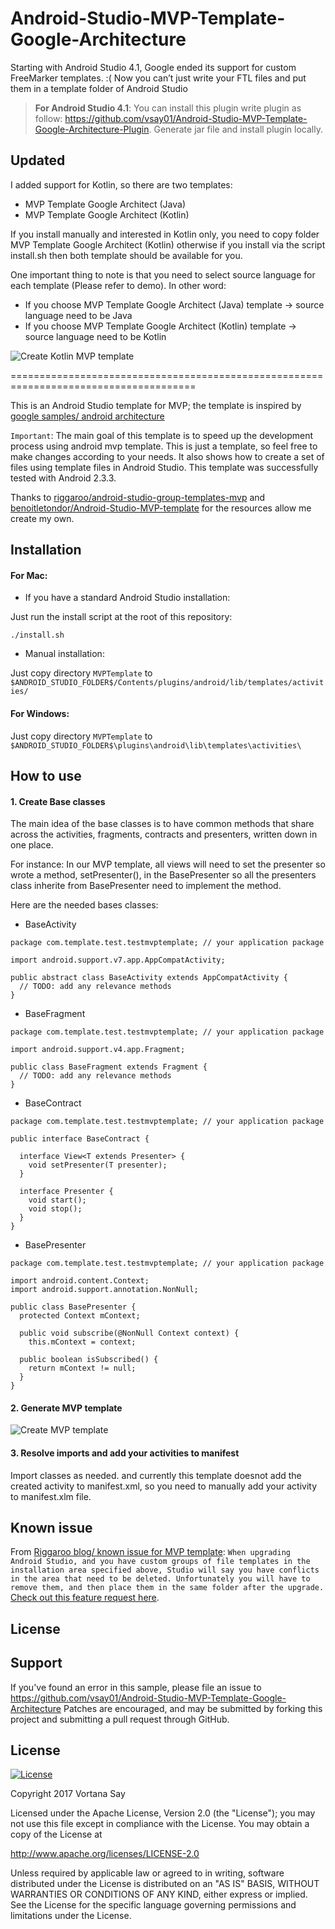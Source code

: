 # Android-Studio-MVP-Template-Google-Architecture

Starting with Android Studio 4.1, Google ended its support for custom FreeMarker templates. :( 
Now you can’t just write your FTL files and put them in a template folder of Android Studio

> **For Android Studio 4.1**: You can install this plugin write plugin as follow: https://github.com/vsay01/Android-Studio-MVP-Template-Google-Architecture-Plugin. Generate jar file and install plugin locally.

## Updated
I added support for Kotlin, so there are two templates:
- MVP Template Google Architect (Java)
- MVP Template Google Architect (Kotlin)

If you install manually and interested in Kotlin only, you need to copy folder MVP Template Google Architect (Kotlin) otherwise if you install via the script install.sh then both template should be available for you.

One important thing to note is that you need to select source language for each template (Please refer to demo). In other word:
- If you choose MVP Template Google Architect (Java) template → source language need to be Java
- If you choose MVP Template Google Architect (Kotlin) template → source language need to be Kotlin

![Create Kotlin MVP template](demo/mvp_template_kotlin.gif "Create Kotlin MVP template")

======================================================================================

This is an Android Studio template for MVP; the template is inspired by [google samples/ android architecture](https://github.com/googlesamples/android-architecture/tree/todo-mvp/)

`Important`: The main goal of this template is to speed up the development process using android mvp template. This is just a template, so feel free to make changes according to your needs. It also shows how to create a set of files using template files in Android Studio. This template was successfully tested with Android 2.3.3.

Thanks to [riggaroo/android-studio-group-templates-mvp](https://github.com/riggaroo/android-studio-group-templates-mvp) and [benoitletondor/Android-Studio-MVP-template](https://github.com/benoitletondor/Android-Studio-MVP-template) for the resources allow me create my own.

## Installation

#### For Mac:

- If you have a standard Android Studio installation:

Just run the install script at the root of this repository:

```
./install.sh
```

- Manual installation:

Just copy directory `MVPTemplate` to `$ANDROID_STUDIO_FOLDER$/Contents/plugins/android/lib/templates/activities/`

#### For Windows:

Just copy directory `MVPTemplate` to `$ANDROID_STUDIO_FOLDER$\plugins\android\lib\templates\activities\`

## How to use

#### 1. Create Base classes

The main idea of the base classes is to have common methods that share across the activities, fragments, contracts and presenters, written down in one place.

For instance: In our MVP template, all views will need to set the presenter so wrote a  method, setPresenter(), in the BasePresenter so all the presenters class inherite from BasePresenter need to implement the method.

Here are the needed bases classes:

- BaseActivity
```
package com.template.test.testmvptemplate; // your application package

import android.support.v7.app.AppCompatActivity;

public abstract class BaseActivity extends AppCompatActivity {
  // TODO: add any relevance methods
}
```

- BaseFragment
```
package com.template.test.testmvptemplate; // your application package

import android.support.v4.app.Fragment;

public class BaseFragment extends Fragment {
  // TODO: add any relevance methods
}

```

- BaseContract
```
package com.template.test.testmvptemplate; // your application package

public interface BaseContract {

  interface View<T extends Presenter> {
    void setPresenter(T presenter);
  }

  interface Presenter {
    void start();
    void stop();
  }
}
```

- BasePresenter
```
package com.template.test.testmvptemplate; // your application package

import android.content.Context;
import android.support.annotation.NonNull;

public class BasePresenter {
  protected Context mContext;

  public void subscribe(@NonNull Context context) {
    this.mContext = context;

  public boolean isSubscribed() {
    return mContext != null;
  }
}
```
#### 2. Generate MVP template
![Create MVP template](demo/createmvpdemo.gif "Create MVP template")

#### 3. Resolve imports and add your activities to manifest
Import classes as needed. and currently this template doesnot add the created activity to manifest.xml, so you need to manually add your activity to manifest.xlm file.

## Known issue
From [Riggaroo blog/ known issue for MVP template](https://riggaroo.co.za/custom-file-template-group-android-studiointellij/):
`When upgrading Android Studio, and you have custom groups of file templates in the installation area specified above, Studio will say you have conflicts in the area that need to be deleted. Unfortunately you will have to remove them, and then place them in the same folder after the upgrade.` [Check out this feature request here](https://issuetracker.google.com/issues/37105193).

## License

Support
-------

If you've found an error in this sample, please file an issue to
https://github.com/vsay01/Android-Studio-MVP-Template-Google-Architecture
Patches are encouraged, and may be submitted by forking this project and
submitting a pull request through GitHub.

License
-------

[![License](https://img.shields.io/badge/License-Apache%202.0-blue.svg)](https://opensource.org/licenses/Apache-2.0)

Copyright 2017 Vortana Say

Licensed under the Apache License, Version 2.0 (the "License");
you may not use this file except in compliance with the License.
You may obtain a copy of the License at

http://www.apache.org/licenses/LICENSE-2.0

Unless required by applicable law or agreed to in writing, software
distributed under the License is distributed on an "AS IS" BASIS,
WITHOUT WARRANTIES OR CONDITIONS OF ANY KIND, either express or implied.
See the License for the specific language governing permissions and
limitations under the License.

